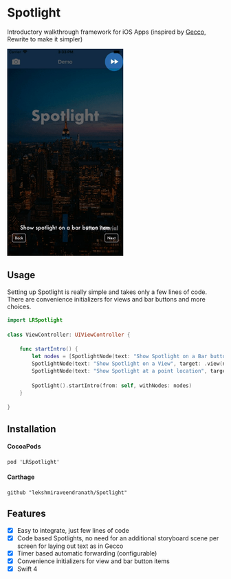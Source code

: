 # Spotlight
Introductory walkthrough framework for iOS Apps (inspired by [Gecco](https://github.com/yukiasai/Gecco), Rewrite to make it simpler)

![Demo](Spotlight.gif)

## Usage

Setting up Spotlight is really simple and takes only a few lines of code. There are convenience initializers for views and bar buttons and more choices.

``` swift
import LRSpotlight

class ViewController: UIViewController {

    func startIntro() {
        let nodes = [SpotlightNode(text: "Show Spotlight on a Bar button item", target: .barButton(navigationItem.rightBarButtonItem)),
        SpotlightNode(text: "Show Spotlight on a View", target: .view(nameLabel)),
        SpotlightNode(text: "Show Spotlight at a point location", target: .point(CGPoint(x: 100, y: 100), radius: 50))]

        Spotlight().startIntro(from: self, withNodes: nodes)
    }

}
```

## Installation

#### CocoaPods

```
pod 'LRSpotlight'
```
#### Carthage

```
github "lekshmiraveendranath/Spotlight"
```

## Features

- [x] Easy to integrate, just few lines of code
- [x] Code based Spotlights, no need for an additional storyboard scene per screen for laying out text as in Gecco
- [x] Timer based automatic forwarding (configurable)
- [x] Convenience initializers for view and bar button items
- [x] Swift 4

